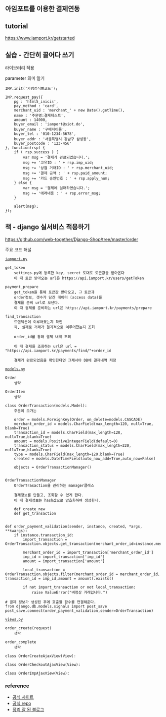 ## 아임포트를 이용한 결제연동

## tutorial

https://www.iamport.kr/getstarted

## 실습 - 간단히 끌어다 쓰기

라이브러리 적용

parameter 의미 알기

```
IMP.init('가맹점식별코드');
```

```
IMP.request_pay({
    pg : 'html5_inicis',
    pay_method : 'card',
    merchant_uid : 'merchant_' + new Date().getTime(),
    name : '주문명:결제테스트',
    amount : 14000,
    buyer_email : 'iamport@siot.do',
    buyer_name : '구매자이름',
    buyer_tel : '010-1234-5678',
    buyer_addr : '서울특별시 강남구 삼성동',
    buyer_postcode : '123-456'
}, function(rsp) {
    if ( rsp.success ) {
        var msg = '결제가 완료되었습니다.';
        msg += '고유ID : ' + rsp.imp_uid;
        msg += '상점 거래ID : ' + rsp.merchant_uid;
        msg += '결제 금액 : ' + rsp.paid_amount;
        msg += '카드 승인번호 : ' + rsp.apply_num;
    } else {
        var msg = '결제에 실패하였습니다.';
        msg += '에러내용 : ' + rsp.error_msg;
    }

    alert(msg);
});
```

## 책 - django 실서비스 적용하기 

https://github.com/web-together/Django-Shop/tree/master/order

주요 코드 해설

[`iamport.py`](https://github.com/web-together/Django-Shop/blob/master/order/iamport.py)

```
get_token
    settings.py에 등록한 key, secret 토대로 토큰값을 받아온다
    이 때 토큰 받아오는 url은 https://api.iamport.kr/users/getToken

payment_prepare
    get_token을 통해 토큰값 받아오고, 그 토큰과 
    order정보, 갯수가 담긴 데이터 (access data)를
    결제를 준비 url로 보낸다.
    이 때 결제를 준비하는 url은 https://api.iamport.kr/payments/prepare

find_transaction
    트랜젝션이 이루어졌는지 확인
    즉, 실제로 거래가 결과적으로 이루어졌는지 조회

    order_id를 통해 결제 내역 조회

    이 때 결제를 조회하는 url은 url = "https://api.iamport.kr/payments/find/"+order_id

    결제가 완료되었음을 확인한다면 그제서야 DB에 결제내역 저장
```

[`models.py`](https://github.com/web-together/Django-Shop/blob/master/order/models.py)

```
Order
    생략

OrderItem
    생략

class OrderTransaction(models.Model):
    주문이 오가는 

    order = models.ForeignKey(Order, on_delete=models.CASCADE)
    merchant_order_id = models.CharField(max_length=120, null=True, blank=True)
    transaction_id = models.CharField(max_length=120, null=True,blank=True)
    amount = models.PositiveIntegerField(default=0)
    transaction_status = models.CharField(max_length=220, null=True,blank=True)
    type = models.CharField(max_length=120,blank=True)
    created = models.DateTimeField(auto_now_add=True,auto_now=False)

    objects = OrderTransactionManager()


OrderTransactionManager
    OrderTrasaction을 관리하는 manager클래스

    결제정보를 만들고, 조회할 수 있게 한다.
    이 때 결제정보는 hash값으로 암호화하여 생성한다. 

    def create_new
    def get_transaction


def order_payment_validation(sender, instance, created, *args, **kwargs):
    if instance.transaction_id:
        import_transaction = OrderTransaction.objects.get_transaction(merchant_order_id=instance.merchant_order_id)

        merchant_order_id = import_transaction['merchant_order_id']
        imp_id = import_transaction['imp_id']
        amount = import_transaction['amount']

        local_transaction = OrderTransaction.objects.filter(merchant_order_id = merchant_order_id, transaction_id = imp_id,amount = amount).exists()

        if not import_transaction or not local_transaction:
            raise ValueError("비정상 거래입니다.")

# 결제 정보가 생성된 후에 호출할 함수를 연결해준다.
from django.db.models.signals import post_save
post_save.connect(order_payment_validation,sender=OrderTransaction)

```

[`views.py`](https://github.com/web-together/Django-Shop/blob/master/order/views.py)
```
order_create(request)
    생략

order_complete
    생략

class OrderCreateAjaxView(View):

class OrderCheckoutAjaxView(View):

class OrderImpAjaxView(View):
```

### reference

 - [공식 사이트](https://www.iamport.kr/)
 - [공식 repo](https://github.com/iamport/iamport-manual/blob/master/%EC%9D%B8%EC%A6%9D%EA%B2%B0%EC%A0%9C/README.md#211-param-%EC%86%8D%EC%84%B1%EA%B3%B5%ED%86%B5-%EC%86%8D%EC%84%B1)
 - [정리 잘 된 블로그](https://todakandco.tistory.com/10)